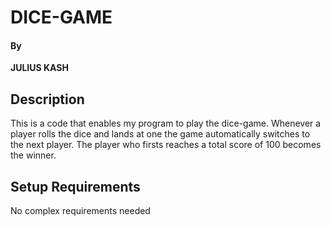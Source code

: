 # DICE-GAME
#### By
**JULIUS KASH**
## Description
This is a code that enables my program to play the dice-game. Whenever a player rolls the dice and lands at one the game automatically switches to the next player. The player who firsts reaches a total score of 100 becomes the winner.
## Setup Requirements
No complex requirements needed